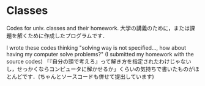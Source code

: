 # Classes
Codes for univ. classes and their homework.
大学の講義のために，または課題を解くために作成したプログラムです．

I wrote these codes thinking "solving way is not specified..., how about having my computer solve problems?" (I submitted my homework with the source codes)
「『自分の頭で考えろ』って解き方を指定されたわけじゃないし，せっかくならコンピュータに解かせるか」くらいの気持ちで書いたものがほとんどです．(ちゃんとソースコードも併せて提出しています)
